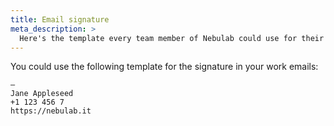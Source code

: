 ```yaml
---
title: Email signature
meta_description: >
  Here's the template every team member of Nebulab could use for their work mail signature.
---
```


You could use the following template for the signature in your work emails:

    —
    Jane Appleseed
    +1 123 456 7
    https://nebulab.it

